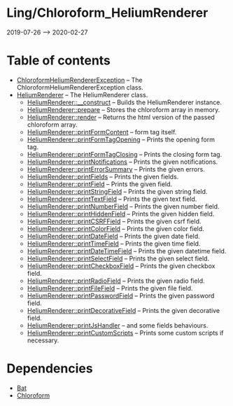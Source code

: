 Ling/Chloroform_HeliumRenderer
================
2019-07-26 --> 2020-02-27




Table of contents
===========

- [ChloroformHeliumRendererException](https://github.com/lingtalfi/Chloroform_HeliumRenderer/blob/master/doc/api/Ling/Chloroform_HeliumRenderer/Exception/ChloroformHeliumRendererException.md) &ndash; The ChloroformHeliumRendererException class.
- [HeliumRenderer](https://github.com/lingtalfi/Chloroform_HeliumRenderer/blob/master/doc/api/Ling/Chloroform_HeliumRenderer/HeliumRenderer.md) &ndash; The HeliumRenderer class.
    - [HeliumRenderer::__construct](https://github.com/lingtalfi/Chloroform_HeliumRenderer/blob/master/doc/api/Ling/Chloroform_HeliumRenderer/HeliumRenderer/__construct.md) &ndash; Builds the HeliumRenderer instance.
    - [HeliumRenderer::prepare](https://github.com/lingtalfi/Chloroform_HeliumRenderer/blob/master/doc/api/Ling/Chloroform_HeliumRenderer/HeliumRenderer/prepare.md) &ndash; Stores the chloroform array in memory.
    - [HeliumRenderer::render](https://github.com/lingtalfi/Chloroform_HeliumRenderer/blob/master/doc/api/Ling/Chloroform_HeliumRenderer/HeliumRenderer/render.md) &ndash; Returns the html version of the passed chloroform array.
    - [HeliumRenderer::printFormContent](https://github.com/lingtalfi/Chloroform_HeliumRenderer/blob/master/doc/api/Ling/Chloroform_HeliumRenderer/HeliumRenderer/printFormContent.md) &ndash; form tag itself.
    - [HeliumRenderer::printFormTagOpening](https://github.com/lingtalfi/Chloroform_HeliumRenderer/blob/master/doc/api/Ling/Chloroform_HeliumRenderer/HeliumRenderer/printFormTagOpening.md) &ndash; Prints the opening form tag.
    - [HeliumRenderer::printFormTagClosing](https://github.com/lingtalfi/Chloroform_HeliumRenderer/blob/master/doc/api/Ling/Chloroform_HeliumRenderer/HeliumRenderer/printFormTagClosing.md) &ndash; Prints the closing form tag.
    - [HeliumRenderer::printNotifications](https://github.com/lingtalfi/Chloroform_HeliumRenderer/blob/master/doc/api/Ling/Chloroform_HeliumRenderer/HeliumRenderer/printNotifications.md) &ndash; Prints the given notifications.
    - [HeliumRenderer::printErrorSummary](https://github.com/lingtalfi/Chloroform_HeliumRenderer/blob/master/doc/api/Ling/Chloroform_HeliumRenderer/HeliumRenderer/printErrorSummary.md) &ndash; Prints the given errors.
    - [HeliumRenderer::printFields](https://github.com/lingtalfi/Chloroform_HeliumRenderer/blob/master/doc/api/Ling/Chloroform_HeliumRenderer/HeliumRenderer/printFields.md) &ndash; Prints the given fields.
    - [HeliumRenderer::printField](https://github.com/lingtalfi/Chloroform_HeliumRenderer/blob/master/doc/api/Ling/Chloroform_HeliumRenderer/HeliumRenderer/printField.md) &ndash; Prints the given field.
    - [HeliumRenderer::printStringField](https://github.com/lingtalfi/Chloroform_HeliumRenderer/blob/master/doc/api/Ling/Chloroform_HeliumRenderer/HeliumRenderer/printStringField.md) &ndash; Prints the given string field.
    - [HeliumRenderer::printTextField](https://github.com/lingtalfi/Chloroform_HeliumRenderer/blob/master/doc/api/Ling/Chloroform_HeliumRenderer/HeliumRenderer/printTextField.md) &ndash; Prints the given text field.
    - [HeliumRenderer::printNumberField](https://github.com/lingtalfi/Chloroform_HeliumRenderer/blob/master/doc/api/Ling/Chloroform_HeliumRenderer/HeliumRenderer/printNumberField.md) &ndash; Prints the given number field.
    - [HeliumRenderer::printHiddenField](https://github.com/lingtalfi/Chloroform_HeliumRenderer/blob/master/doc/api/Ling/Chloroform_HeliumRenderer/HeliumRenderer/printHiddenField.md) &ndash; Prints the given hidden field.
    - [HeliumRenderer::printCSRFField](https://github.com/lingtalfi/Chloroform_HeliumRenderer/blob/master/doc/api/Ling/Chloroform_HeliumRenderer/HeliumRenderer/printCSRFField.md) &ndash; Prints the given csrf field.
    - [HeliumRenderer::printColorField](https://github.com/lingtalfi/Chloroform_HeliumRenderer/blob/master/doc/api/Ling/Chloroform_HeliumRenderer/HeliumRenderer/printColorField.md) &ndash; Prints the given color field.
    - [HeliumRenderer::printDateField](https://github.com/lingtalfi/Chloroform_HeliumRenderer/blob/master/doc/api/Ling/Chloroform_HeliumRenderer/HeliumRenderer/printDateField.md) &ndash; Prints the given date field.
    - [HeliumRenderer::printTimeField](https://github.com/lingtalfi/Chloroform_HeliumRenderer/blob/master/doc/api/Ling/Chloroform_HeliumRenderer/HeliumRenderer/printTimeField.md) &ndash; Prints the given time field.
    - [HeliumRenderer::printDateTimeField](https://github.com/lingtalfi/Chloroform_HeliumRenderer/blob/master/doc/api/Ling/Chloroform_HeliumRenderer/HeliumRenderer/printDateTimeField.md) &ndash; Prints the given datetime field.
    - [HeliumRenderer::printSelectField](https://github.com/lingtalfi/Chloroform_HeliumRenderer/blob/master/doc/api/Ling/Chloroform_HeliumRenderer/HeliumRenderer/printSelectField.md) &ndash; Prints the given select field.
    - [HeliumRenderer::printCheckboxField](https://github.com/lingtalfi/Chloroform_HeliumRenderer/blob/master/doc/api/Ling/Chloroform_HeliumRenderer/HeliumRenderer/printCheckboxField.md) &ndash; Prints the given checkbox field.
    - [HeliumRenderer::printRadioField](https://github.com/lingtalfi/Chloroform_HeliumRenderer/blob/master/doc/api/Ling/Chloroform_HeliumRenderer/HeliumRenderer/printRadioField.md) &ndash; Prints the given radio field.
    - [HeliumRenderer::printFileField](https://github.com/lingtalfi/Chloroform_HeliumRenderer/blob/master/doc/api/Ling/Chloroform_HeliumRenderer/HeliumRenderer/printFileField.md) &ndash; Prints the given file field.
    - [HeliumRenderer::printPasswordField](https://github.com/lingtalfi/Chloroform_HeliumRenderer/blob/master/doc/api/Ling/Chloroform_HeliumRenderer/HeliumRenderer/printPasswordField.md) &ndash; Prints the given password field.
    - [HeliumRenderer::printDecorativeField](https://github.com/lingtalfi/Chloroform_HeliumRenderer/blob/master/doc/api/Ling/Chloroform_HeliumRenderer/HeliumRenderer/printDecorativeField.md) &ndash; Prints the given decorative field.
    - [HeliumRenderer::printJsHandler](https://github.com/lingtalfi/Chloroform_HeliumRenderer/blob/master/doc/api/Ling/Chloroform_HeliumRenderer/HeliumRenderer/printJsHandler.md) &ndash; and some fields behaviours.
    - [HeliumRenderer::printCustomScripts](https://github.com/lingtalfi/Chloroform_HeliumRenderer/blob/master/doc/api/Ling/Chloroform_HeliumRenderer/HeliumRenderer/printCustomScripts.md) &ndash; Prints some custom scripts if necessary.


Dependencies
============
- [Bat](https://github.com/lingtalfi/Bat)
- [Chloroform](https://github.com/lingtalfi/Chloroform)


